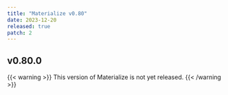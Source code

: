```yaml
---
title: "Materialize v0.80"
date: 2023-12-20
released: true
patch: 2
---
```


## v0.80.0

{{< warning >}}
This version of Materialize is not yet released.
{{< /warning >}}
